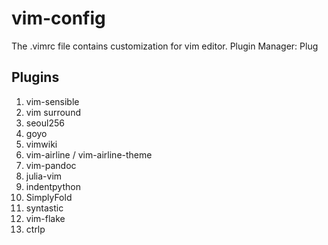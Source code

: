 # vim-config

The .vimrc file contains customization for vim editor. 
Plugin Manager: Plug

## Plugins
1. vim-sensible
2. vim surround
3. seoul256
4. goyo
5. vimwiki
6. vim-airline / vim-airline-theme
7. vim-pandoc
8. julia-vim
9. indentpython
10. SimplyFold
11. syntastic
12. vim-flake
13. ctrlp


